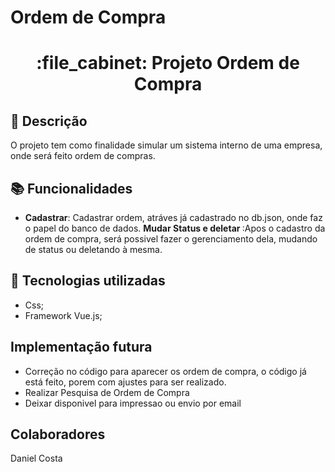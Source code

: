 # Ordem de Compra
<h1 align="center">:file_cabinet: Projeto Ordem de Compra</h1>

## :memo: Descrição
O projeto tem como finalidade simular um sistema interno de uma empresa, onde será feito ordem de compras.

## :books: Funcionalidades
* <b>Cadastrar</b>: Cadastrar ordem, atráves já cadastrado no db.json, onde faz o papel do banco de dados.
  <b>Mudar Status e deletar </b>:Apos o cadastro da ordem de compra, será possivel fazer o gerenciamento dela, mudando de status ou deletando à mesma.
  

## :wrench: Tecnologias utilizadas
* Css;
* Framework Vue.js;


## Implementação futura
 - Correção no código para aparecer os ordem de compra, o código já está feito, porem com ajustes para ser realizado. 
-  Realizar Pesquisa de Ordem de Compra
 - Deixar disponivel para impressao ou envio por email
  
  
##  Colaboradores
<table>
Daniel Costa 
</table>
